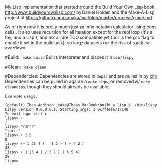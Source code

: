 My Lisp implementation that started around the Build Your Own Lisp book http://www.buildyourownlisp.com/ by Daniel Holden and the Make-A-Lisp project at https://github.com/kanaka/mal/blob/master/process/guide.md.


As of right now it is pretty much just an infix notation calculator using cons cells..
It also uses recursion for all iteration except for the repl loop (it's a toy, and a Lisp!), and not all are TCO compatible yet (nor is the gcc flag to enable it set in the build task), so large datasets run the risk of stack call overflows.


#Build:
``` make build```
Builds interpreter and places it in ```bin/lispy```

#Clean:
``` make clean```

#Dependencies:
Dependencies are stored in `deps/` and are pulled in by [clib](https://github.com/clibs/clib)
Dependencies can be pulled in again via `make deps`, or removed w/ `make cleandeps`, though they should already be available.

Example usage:
```
(default) Thea Addison Leake@Theas-MacBook:build_a_lisp $ ./bin/lispy
Lispy version 0.0.0.0.1, Starting args: 1 0x7ffeea717148
To exit type ctrl-c
lispy> +
+
lispy> "rarrr"
"rarrr"
lispy> + 3 5
8
lispy> (+ 1 23 4 ( - 5 2 ) ( * 4 2))
43
lispy> + 1 23 4 ( / 5 2 ) ( % 5 4)
28
lispy>
```
